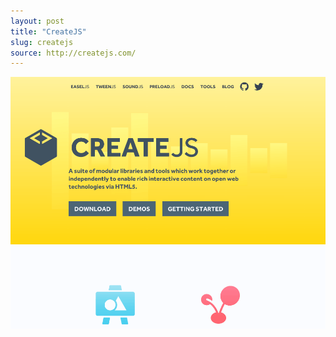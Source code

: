 ```yaml
---
layout: post
title: "CreateJS"
slug: createjs
source: http://createjs.com/
---
```


<img src="/screenshots/createJS.png">
